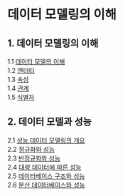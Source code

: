 # 데이터 모델링의 이해

## 1. 데이터 모델링의 이해
1.1 [데이터 모델의 이해](./data/1.1_데이터_모델링의_이해.md)   
1.2 [엔터티](./data/1.2_엔터티.md)   
1.3 [속성](./data/1.3_속성.md)  
1.4 [관계](./data/1.4_관계.md)   
1.5 [식별자](./data/1.5_식별자.md)   

## 2. 데이터 모델과 성능   
2.1 [성능 데이터 모델링의 개요](data/2.1_성능_데이터_모델링의_개요.md)   
2.2 [정규화와 성능](data/2.2_정규화와_성능.md)   
2.3 [반정규화와 성능](data/2.3_반정규화와_성능.md)   
2.4 [대량 데이터에 따른 성능](data/2.4_대량_데이터에_따른_성능.md)   
2.5 [데이터베이스 구조와 성능](data/2.5_데이터베이스_구조와_성능.md)   
2.6 [분산 데이터베이스와 성능](data/2.6_분산_데이터베이스와_성능.md)   